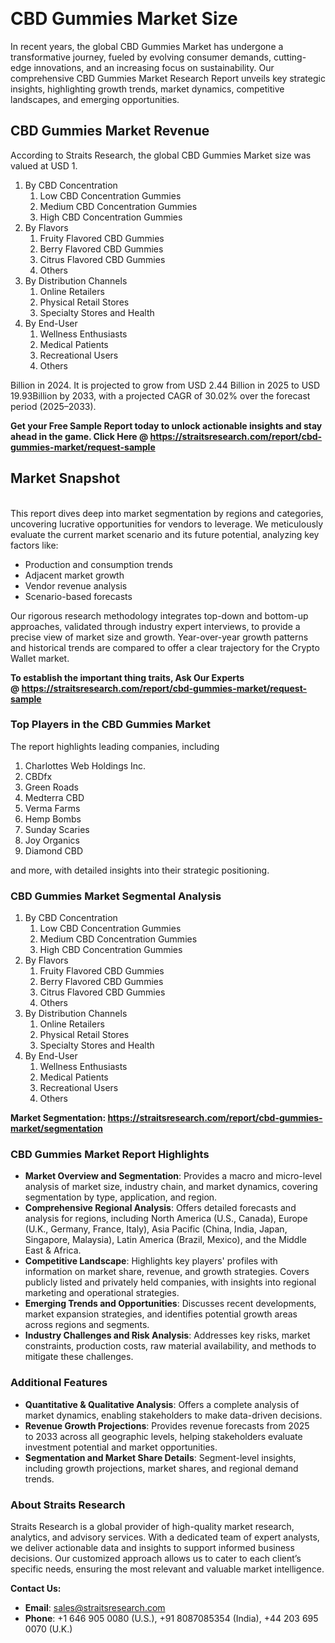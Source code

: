 <p>&nbsp;</p>
<h1>CBD Gummies Market Size</h1>
<p>In recent years, the global&nbsp;CBD Gummies Market&nbsp;has undergone a transformative journey, fueled by evolving consumer demands, cutting-edge innovations, and an increasing focus on sustainability. Our comprehensive&nbsp;CBD Gummies Market Research Report unveils key strategic insights, highlighting growth trends, market dynamics, competitive landscapes, and emerging opportunities.</p>
<h2>CBD Gummies Market Revenue</h2>
<p>According to&nbsp;Straits Research, the global CBD Gummies Market size was valued at&nbsp;USD 1.</p>
<ol>
<li>By CBD Concentration
<ol>
<li>Low CBD Concentration Gummies</li>
<li>Medium CBD Concentration Gummies</li>
<li>High CBD Concentration Gummies</li>
</ol>
</li>
<li>By Flavors
<ol>
<li>Fruity Flavored CBD Gummies</li>
<li>Berry Flavored CBD Gummies</li>
<li>Citrus Flavored CBD Gummies</li>
<li>Others</li>
</ol>
</li>
<li>By Distribution Channels
<ol>
<li>Online Retailers</li>
<li>Physical Retail Stores</li>
<li>Specialty Stores and Health</li>
</ol>
</li>
<li>By End-User
<ol>
<li>Wellness Enthusiasts</li>
<li>Medical Patients</li>
<li>Recreational Users</li>
<li>Others</li>
</ol>
</li>
</ol>
<p>Billion&nbsp;in&nbsp;2024. It is projected&nbsp;to grow from&nbsp;USD 2.44 Billion&nbsp;in&nbsp;2025&nbsp;to&nbsp;USD 19.93Billion&nbsp;by&nbsp;2033, with a projected CAGR of&nbsp;30.02%&nbsp;over the forecast period (2025&ndash;2033).</p>
<p><strong>Get your Free Sample Report today to unlock actionable insights and stay ahead in the game. Click Here @&nbsp;<a href="https://straitsresearch.com/report/cbd-gummies-market/request-sample">https://straitsresearch.com/report/cbd-gummies-market/request-sample</a></strong></p>
<h2>Market Snapshot</h2>
<p><br />This report dives deep into market segmentation by regions and categories, uncovering lucrative opportunities for vendors to leverage. We meticulously evaluate the current market scenario and its future potential, analyzing key factors like:</p>
<ul>
<li>Production and consumption trends</li>
<li>Adjacent market growth</li>
<li>Vendor revenue analysis</li>
<li>Scenario-based forecasts</li>
</ul>
<p>Our rigorous research methodology integrates top-down and bottom-up approaches, validated through industry expert interviews, to provide a precise view of market size and growth. Year-over-year growth patterns and historical trends are compared to offer a clear trajectory for the Crypto Wallet market.</p>
<p><strong>To establish the important thing traits, Ask Our Experts @&nbsp;<a href="https://straitsresearch.com/report/cbd-gummies-market/request-sample">https://straitsresearch.com/report/cbd-gummies-market/request-sample</a></strong></p>
<h3>Top Players in the&nbsp;CBD Gummies Market&nbsp;</h3>
<p>The report highlights leading companies, including&nbsp;</p>
<ol>
<li>Charlottes Web Holdings Inc.</li>
<li>CBDfx</li>
<li>Green Roads</li>
<li>Medterra CBD</li>
<li>Verma Farms</li>
<li>Hemp Bombs</li>
<li>Sunday Scaries</li>
<li>Joy Organics</li>
<li>Diamond CBD</li>
</ol>
<p>and more, with detailed insights into their strategic positioning.</p>
<h3>CBD Gummies Market Segmental Analysis</h3>
<ol>
<li>By CBD Concentration
<ol>
<li>Low CBD Concentration Gummies</li>
<li>Medium CBD Concentration Gummies</li>
<li>High CBD Concentration Gummies</li>
</ol>
</li>
<li>By Flavors
<ol>
<li>Fruity Flavored CBD Gummies</li>
<li>Berry Flavored CBD Gummies</li>
<li>Citrus Flavored CBD Gummies</li>
<li>Others</li>
</ol>
</li>
<li>By Distribution Channels
<ol>
<li>Online Retailers</li>
<li>Physical Retail Stores</li>
<li>Specialty Stores and Health</li>
</ol>
</li>
<li>By End-User
<ol>
<li>Wellness Enthusiasts</li>
<li>Medical Patients</li>
<li>Recreational Users</li>
<li>Others</li>
</ol>
</li>
</ol>
<p><strong>Market Segmentation:&nbsp;<a href="https://straitsresearch.com/report/cbd-gummies-market/segmentation">https://straitsresearch.com/report/cbd-gummies-market/segmentation</a></strong></p>
<h3>CBD Gummies Market Report Highlights</h3>
<ul>
<li><strong>Market Overview and Segmentation</strong>: Provides a macro and micro-level analysis of market size, industry chain, and market dynamics, covering segmentation by type, application, and region.</li>
<li><strong>Comprehensive Regional Analysis</strong>: Offers detailed forecasts and analysis for regions, including North America (U.S., Canada), Europe (U.K., Germany, France, Italy), Asia Pacific (China, India, Japan, Singapore, Malaysia), Latin America (Brazil, Mexico), and the Middle East &amp; Africa.</li>
<li><strong>Competitive Landscape</strong>: Highlights key players' profiles with information on market share, revenue, and growth strategies. Covers publicly listed and privately held companies, with insights into regional marketing and operational strategies.</li>
<li><strong>Emerging Trends and Opportunities</strong>: Discusses recent developments, market expansion strategies, and identifies potential growth areas across regions and segments.</li>
<li><strong>Industry Challenges and Risk Analysis</strong>: Addresses key risks, market constraints, production costs, raw material availability, and methods to mitigate these challenges.</li>
</ul>
<h3>Additional Features</h3>
<ul>
<li><strong>Quantitative &amp; Qualitative Analysis</strong>: Offers a complete analysis of market dynamics, enabling stakeholders to make data-driven decisions.</li>
<li><strong>Revenue Growth Projections</strong>: Provides revenue forecasts from&nbsp;2025 to&nbsp;2033 across all geographic levels, helping stakeholders evaluate investment potential and market opportunities.</li>
<li><strong>Segmentation and Market Share Details</strong>: Segment-level insights, including growth projections, market shares, and regional demand trends.</li>
</ul>
<h3>About Straits Research</h3>
<p>Straits Research is a global provider of high-quality market research, analytics, and advisory services. With a dedicated team of expert analysts, we deliver actionable data and insights to support informed business decisions. Our customized approach allows us to cater to each client&rsquo;s specific needs, ensuring the most relevant and valuable market intelligence.</p>
<p><strong>Contact Us:</strong></p>
<ul>
<li><strong>Email</strong>: <a href="mailto:sales@straitsresearch.com">sales@straitsresearch.com</a></li>
<li><strong>Phone</strong>: +1 646 905 0080 (U.S.), +91 8087085354 (India), +44 203 695 0070 (U.K.)</li>
</ul>
<p>&nbsp;</p>
